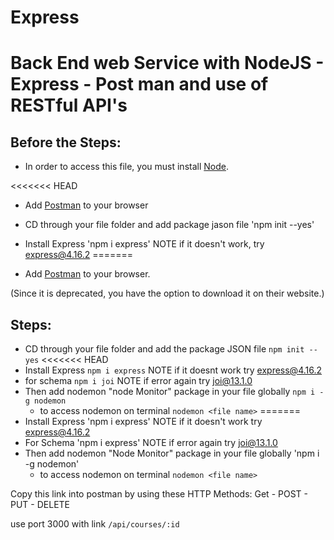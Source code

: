 # Express

<H1>Back End web Service with NodeJS - Express - Post man and use of RESTful API's </H1>

<H2>Before the Steps:</H2>

- In order to access this file, you must install [Node](https://nodejs.org/en/download/).

<<<<<<< HEAD
- Add [Postman](https://www.postman.com/downloads/) to your browser

- CD through your file folder and add package jason file 'npm init --yes'

- Install Express 'npm i express' NOTE if it doesn't work, try express@4.16.2
=======
- Add [Postman](https://www.postman.com/downloads/) to your browser.

(Since it is deprecated, you have the option to download it on their website.)


<H2>Steps:</H2>

- CD through your file folder and add the package JSON file `npm init --yes`
<<<<<<< HEAD
- Install Express `npm i express` NOTE if it doesnt work try express@4.16.2
- for schema `npm i joi` NOTE if error again try joi@13.1.0
- Then add nodemon  "node Monitor" package in your file globally `npm i -g nodemon`
    - to access nodemon on terminal `nodemon <file name>`
=======
- Install Express 'npm i express' NOTE if it doesn't work try express@4.16.2
- For Schema 'npm i express' NOTE if error again try joi@13.1.0
- Then add nodemon "Node Monitor" package in your file globally 'npm i -g nodemon'
    - to access nodemon on terminal `nodemon <file name>`

Copy this link into postman by using these HTTP Methods: Get - POST - PUT - DELETE

use port 3000 with link `/api/courses/:id`
